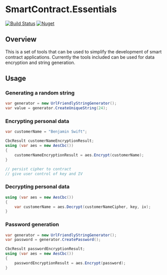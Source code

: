 # SmartContract.Essentials

[![Build Status](https://dev.azure.com/developmomentum/Develop%20Momentum/_apis/build/status/drmathias.SmartContract.Essentials?branchName=master)](https://dev.azure.com/developmomentum/Develop%20Momentum/_build/latest?definitionId=10&branchName=master) [![Nuget](https://img.shields.io/nuget/v/SmartContract.Essentials)](https://www.nuget.org/packages/SmartContract.Essentials/)

## Overview

This is a set of tools that can be used to simplify the development of smart contract applications. Currently the tools included can be used for data encryption and string generation.

## Usage

### Generating a random string

```csharp
var generator = new UrlFriendlyStringGenerator();
var value = generator.CreateUniqueString(24);
```

### Encrypting personal data

```csharp
var customerName = "Benjamin Swift";

CbcResult customerNameEncryptionResult;
using (var aes = new AesCbc())
{
    customerNameEncryptionResult = aes.Encrypt(customerName);
}

// persist cipher to contract
// give user control of key and IV
```

### Decrypting personal data

```csharp
using (var aes = new AesCbc())
{
    var customerName = aes.Decrypt(customerNameCipher, key, iv);
}
```

### Password generation

```csharp
var generator = new UrlFriendlyStringGenerator();
var password = generator.CreatePassword();

CbcResult passwordEncryptionResult;
using (var aes = new AesCbc())
{
    passwordEncryptionResult = aes.Encrypt(password);
}
```
